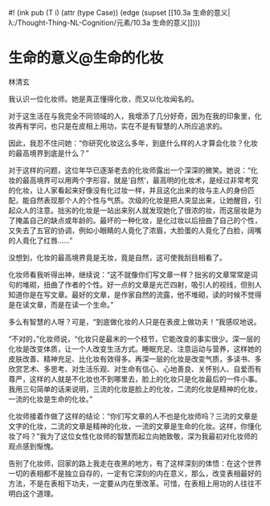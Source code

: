 #! (ink pub (T i) (attr (type Case)) (edge (supset [[10.3a 生命的意义|λ:/Thought-Thing-NL-Cognition/元素/10.3a 生命的意义]])))

# 生命的意义@生命的化妆

林清玄　　　　　　　　　　　　　　　　　

我认识一位化妆师。她是真正懂得化妆，而又以化妆闻名的。

对于这生活在与我完全不同领域的人，我增添了几分好奇，因为在我的印象里，化妆再有学问，也只是在皮相上用功，实在不是有智慧的人所应追求的。

因此，我忍不住问她：“你研究化妆这么多年，到底什么样的人才算会化妆？化妆的最高境界到底是什么？”

对于这样的问题，这位年华已逐渐老去的化妆师露出一个深深的微笑。她说：“化妆的最高境界可以用两个字形容，就是‘自然’，最高明的化妆术，是经过非常考究的化妆，让人家看起来好像没有化过妆一样，并且这化出来的妆与主人的身份匹配，能自然表现那个人的个性与气质。次级的化妆是把人突显出来，让她醒目，引起众人的注意。拙劣的化妆是一站出来别人就发现她化了很浓的妆，而这层妆是为了掩盖自己的缺点或年龄的。最坏的一种化妆，是化过妆以后扭曲了自己的个性，又失去了五官的协调，例如小眼睛的人竟化了浓眉，大脸蛋的人竟化了白脸，阔嘴的人竟化了红唇……”

没想到，化妆的最高境界竟是无妆，竟是自然，这可使我刮目相看了。

化妆师看我听得出神，继续说：“这不就像你们写文章一样？拙劣的文章常常是词句的堆砌，扭曲了作者的个性。好一点的文章是光芒四射，吸引人的视线，但别人知道你是在写文章。最好的文章，是作家自然的流露，他不堆砌，读的时候不觉得是在读文章，而是在读一个生命。”

多么有智慧的人呀？可是，“到底做化妆的人只是在表皮上做功夫！”我感叹地说。

“不对的，”化妆师说，“化妆只是最末的一个枝节，它能改变的事实很少。深一层的化妆是改变体质，让一个人改变生活方式。睡眠充足、注意运动与营养，这样她的皮肤改善、精神充足、比化妆有效得多。再深一层的化妆是改变气质，多读书、多欣赏艺术、多思考、对生活乐观、对生命有信心、心地善良、关怀别人、自爱而有尊严，这样的人就是不化妆也不到哪里去，脸上的化妆只是化妆最后的一件小事。我用三句简单的话来说明，三流的化妆是脸上的化妆，二流的化妆是精神的化妆，一流的化妆是生命的化妆。”

化妆师接着作做了这样的结论：“你们写文章的人不也是化妆师吗？三流的文章是文字的化妆，二流的文章是精神的化妆，一流的文章是生命的化妆。这样，你懂化妆了吗？”我为了这位女性化妆师的智慧而起立向她致敬，深为我最初对化妆师的观点感到惭愧。

告别了化妆师，回家的路上我走在夜黑的地方，有了这样深刻的体悟：在这个世界一切的表相都不是独立自存的，一定有它深刻的内在意义，那么，改变表相最好的方法，不是在表相下功夫，一定要从内在里改革。可惜，在表相上用功的人往往不明白这个道理。